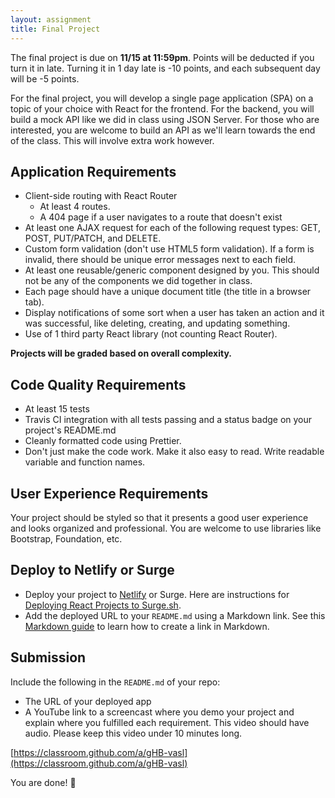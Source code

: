 ```yaml
---
layout: assignment
title: Final Project
---
```


The final project is due on **11/15 at 11:59pm**. Points will be deducted if you turn it in late. Turning it in 1 day late is -10 points, and each subsequent day will be -5 points.

For the final project, you will develop a single page application (SPA) on a topic of your choice with React for the frontend. For the backend, you will build a mock API like we did in class using JSON Server. For those who are interested, you are welcome to build an API as we'll learn towards the end of the class. This will involve extra work however.

## Application Requirements

- Client-side routing with React Router
  - At least 4 routes.
  - A 404 page if a user navigates to a route that doesn't exist
- At least one AJAX request for each of the following request types: GET, POST, PUT/PATCH, and DELETE.
- Custom form validation (don't use HTML5 form validation). If a form is invalid, there should be unique error messages next to each field.
- At least one reusable/generic component designed by you. This should not be any of the components we did together in class.
- Each page should have a unique document title (the title in a browser tab).
- Display notifications of some sort when a user has taken an action and it was successful, like deleting, creating, and updating something.
- Use of 1 third party React library (not counting React Router).

**Projects will be graded based on overall complexity.**

## Code Quality Requirements

- At least 15 tests
- Travis CI integration with all tests passing and a status badge on your project's README.md
- Cleanly formatted code using Prettier.
- Don't just make the code work. Make it also easy to read. Write readable variable and function names.

## User Experience Requirements

Your project should be styled so that it presents a good user experience and looks organized and professional. You are welcome to use libraries like Bootstrap, Foundation, etc.

## Deploy to Netlify or Surge

- Deploy your project to [Netlify](https://www.netlify.com/) or Surge. Here are instructions for [Deploying React Projects to Surge.sh](/2019/10/17/deploying-react-to-surge.html).
- Add the deployed URL to your `README.md` using a Markdown link. See this [Markdown guide](https://www.markdownguide.org/cheat-sheet/) to learn how to create a link in Markdown.

## Submission

Include the following in the `README.md` of your repo:

- The URL of your deployed app
- A YouTube link to a screencast where you demo your project and explain where you fulfilled each requirement. This video should have audio. Please keep this video under 10 minutes long.

[https://classroom.github.com/a/gHB-vasl](https://classroom.github.com/a/gHB-vasl)

You are done! 👏
